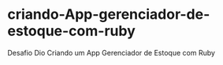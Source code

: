 # criando-App-gerenciador-de-estoque-com-ruby
Desafio Dio Criando um App Gerenciador de Estoque com Ruby
